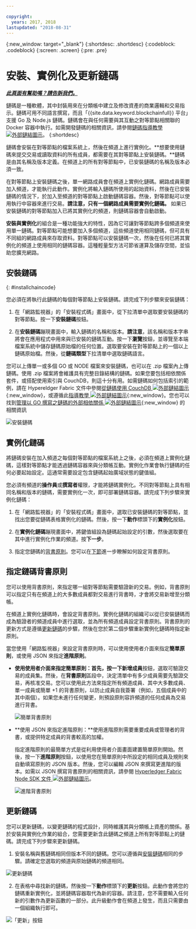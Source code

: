 ```yaml
---

copyright:
  years: 2017, 2018
lastupdated: "2018-08-31"
---
```


{:new_window: target="_blank"}
{:shortdesc: .shortdesc}
{:codeblock: .codeblock}
{:screen: .screen}
{:pre: .pre}

# 安裝、實例化及更新鏈碼


***[此頁面有幫助嗎？請告訴我們。](https://www.surveygizmo.com/s3/4501493/IBM-Blockchain-Documentation)***


鏈碼是一種軟體，其中封裝用來在分類帳中建立及修改資產的商業邏輯和交易指示。鏈碼可用不同語言撰寫，而且「{{site.data.keyword.blockchainfull}} 平台」支援 Go 及 Node.js 鏈碼。鏈碼會在與任何需要與其互動之對等節點相關聯的 Docker 容器中執行。如需開發鏈碼的相關資訊，請參閱[鏈碼指導教學 ![外部鏈結圖示](../images/external_link.svg "外部鏈結圖示")](http://hyperledger-fabric.readthedocs.io/en/latest/chaincode.html)。
{:shortdesc}

鏈碼會安裝在對等節點的檔案系統上，然後在頻道上進行實例化。**想要使用鏈碼來提交交易或讀取資料的所有成員，都需要在其對等節點上安裝鏈碼。**鏈碼是由其名稱及版本定義。在頻道上的所有對等節點中，已安裝鏈碼的名稱及版本必須一致。

在對等節點上安裝鏈碼之後，單一網路成員會在頻道上實例化鏈碼。網路成員需要加入頻道，才能執行此動作。實例化將輸入鏈碼所使用的起始資料，然後在已安裝鏈碼的情況下，於加入至頻道的對等節點上啟動鏈碼容器。然後，對等節點可以使用執行中容器來進行交易。**請注意，只有一個網路成員需要實例化鏈碼。** 如果已安裝鏈碼的對等節點加入已將其實例化的頻道，則鏈碼容器會自動啟動。

**安裝與實例化**的組合是一種功能強大的特性，因為它可讓對等節點跨多個頻道來使用單一鏈碼。對等節點可能想要加入多個頻道，這些頻道使用相同鏈碼，但可具有不同組的網路成員來存取資料。對等節點可以安裝鏈碼一次，然後在任何已將其實例化的頻道上使用相同的鏈碼容器。這種輕量型方法可節省運算及儲存空間，並協助您擴充網路。

## 安裝鏈碼
{: #installchaincode}

您必須在將執行此鏈碼的每個對等節點上安裝鏈碼。請完成下列步驟來安裝鏈碼：
1. 在「網路監視器」的「安裝程式碼」畫面中，從下拉清單中選取要安裝鏈碼的對等節點。按一下**安裝鏈碼**按鈕。
<!--
  ![Chaincode screen](../images/chaincode_install_overview.png "Chaincode screen")
-->

2. 在**安裝鏈碼**蹦現畫面中，輸入鏈碼的名稱和版本。**請注意**，該名稱和版本字串將會在應用程式中用來與已安裝的鏈碼互動。按一下**瀏覽**按鈕，並導覽至本端檔案系統中儲存鏈碼原始檔的任何位置。選取要安裝在對等節點上的一個以上鏈碼原始檔。然後，從**鏈碼類型**下拉清單中選取鏈碼語言。

您可以上傳單一或多個 GO 或 NODE 檔案來安裝鏈碼，也可以在 .zip 檔案內上傳鏈碼。使用 .zip 檔案將會維護具有完整目錄結構的鏈碼。如果您要包括相依關係套件，或搭配使用索引與 CouchDB，則這十分有用。如需鏈碼如何包括索引的範例，請在 Hypereldger Fabric 文件中參閱[從鏈碼使用 CouchDB ![外部鏈結圖示](../images/external_link.svg "外部鏈結圖示")](http://hyperledger-fabric.readthedocs.io/en/release-1.1/couchdb_as_state_database.html#using-couchdb-from-chaincode){:new_window}，或遵循此[指導教學 ![外部鏈結圖示](../images/external_link.svg "外部鏈結圖示")](https://hyperledger-fabric.readthedocs.io/en/release-1.2/couchdb_tutorial.html){:new_window}。您也可以找到[管理以 GO 撰寫之鏈碼的外部相依關係 ![外部鏈結圖示](../images/external_link.svg "外部鏈結圖示")](https://hyperledger-fabric.readthedocs.io/en/latest/chaincode4ade.html#managing-external-dependencies-for-chaincode-written-in-go){:new_window} 的相關資訊

  ![安裝鏈碼](../images/chaincode_install.png "安裝鏈碼")

## 實例化鏈碼
將鏈碼安裝在加入頻道之每個對等節點的檔案系統上之後，必須在頻道上實例化鏈碼，這樣對等節點才能透過鏈碼容器來與分類帳互動。實例化作業會執行鏈碼的任何必要起始設定。這通常需要設定包含鏈碼起始廣域狀態的鍵值組。

您必須有頻道的**操作員**或**撰寫者**權限，才能將鏈碼實例化。不同對等節點上具有相同名稱和版本的鏈碼，需要實例化一次，即可部署鏈碼容器。請完成下列步驟來實例化鏈碼：
1. 在「網路監視器」的「安裝程式碼」畫面中，選取已安裝鏈碼的對等節點，並找出您要從鏈碼表格實例化的鏈碼。然後，按一下**動作**標頭下的**實例化**按鈕。
<!--
  ![Instantiate Chaincode](../images/chaincode_instantiate.png "Instantiate Chaincode")
-->

2. 在**實例化鏈碼**蹦現畫面中，將鍵值組設為鏈碼起始設定的引數，然後選取要在其中進行實例化作業的頻道。按**下一步**。
<!--
  ![Instantiate Chaincode panel](../images/chaincode_instantiate_panel.png "Instantiate Chaincode panel")
-->

3. 指定您鏈碼的[背書原則](../glossary.html#endorsement-policy)。您可以在[下節](#specifying-chaincode-endorsement-policies)進一步瞭解如何設定背書原則。

## 指定鏈碼背書原則

您可以使用背書原則，來指定哪一組對等節點需要驗證新的交易。例如，背書原則可以指定只有在頻道上的大多數成員都對交易進行背書時，才會將交易新增至分類帳。

在頻道上實例化鏈碼時，會設定背書原則。實例化鏈碼的組織可以從已安裝鏈碼而成為驗證者的頻道成員中進行選取，並為所有頻道成員設定背書原則。背書原則的更新方式是遵循[更新鏈碼](#updating-a-chaincode)的步驟，然後在您於第二個步驟重新實例化鏈碼時指定新原則。

當您使用「網路監視器」來設定背書原則時，可以使用使用者介面來指定**簡單原則**，或使用 JSON 來指定**進階原則**。

* **使用使用者介面來指定簡單原則：**首先，按一下**新增成員**按鈕，選取可驗證交易的成員集。然後，在**背書原則**區段中，決定清單中有多少成員需要先驗證交易，再核准交易。您可以使用此方法來指定所有頻道成員、其中大多數成員、單一成員或簡單 +1 的背書原則，以防止成員自我簽署（例如，五個成員中的其中兩個）。如果您未進行任何變更，則預設原則容許頻道的任何成員為交易進行背書。

  ![簡單背書原則](../images/simple_endorsement.png "簡單背書原則")

* **使用 JSON 來指定進階原則：**使用進階原則需要重要成員或管理者的背書，或提供特定成員的背書較高的加權。

  指定進階原則的最簡單方式是從利用使用者介面畫面建置簡單原則開始。然後，按一下**進階原則**按鈕，以使用您在簡單原則中所設定的相同成員及規則來自動填寫原則的 JSON 版本。然後，您可以編輯 JSON 來撰寫更進階的版本。如需以 JSON 撰寫背書原則的相關資訊，請參閱 [Hyperledger Fabric Node SDK 文件 ![外部鏈結圖示](../images/external_link.svg "外部鏈結圖示")](https://fabric-sdk-node.github.io/global.html#ChaincodeInstantiateUpgradeRequest)。<!--You can also find examples of advanced endorsement policies in the main [Hyperledger Fabric documentation![External link icon](../images/external_link.svg "External link icon")](https://hyperledger-fabric.readthedocs.io/en/latest/arch-deep-dive.html#example-endorsement-policies)-->

  ![進階背書原則](../images/advanced_endorsement.png "進階背書原則")

## 更新鏈碼

您可以更新鏈碼，以變更鏈碼的程式設計，同時維護其與分類帳上資產的關係。基於安裝與實例化作業的組合，您需要更新含此鏈碼之頻道上所有對等節點上的鏈碼。請完成下列步驟來更新鏈碼。

1. 安裝名稱與舊鏈碼相同但版本不同的鏈碼。您可以遵循與[安裝鏈碼](#installchaincode)相同的步驟。請確定您選取的頻道與原始鏈碼的頻道相同。

  ![更新鏈碼](../images/upgrade_chaincode.png "更新鏈碼")

2. 在表格中尋找新的鏈碼，然後按一下**動作**標頭下的**更新**按鈕。此動作會將您的鏈碼重新實例化，並將鏈碼容器取代為新的容器。請注意，您不需要輸入任何新的引數作為更新函數的一部分。此升級動作會在頻道上發生，而且只需要由一個組織執行即可。

  ![「更新」按鈕](../images/upgrade_button.png "「更新」按鈕")
